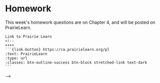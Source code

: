 # Homework

This week's homework questions are on Chapter 4, and will be posted on PrairieLearn.


````{panels}
Link to Prairie Learn
<!-- 
++++ 
```{link-button} https://ca.prairielearn.org/pl
:text: PrairieLearn
:type: url
:classes: btn-outline-success btn-block stretched-link text-dark
```
````
-->
